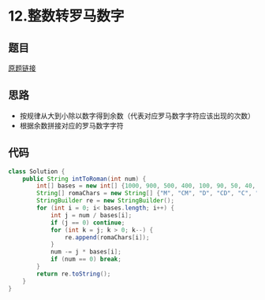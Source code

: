 # 12.整数转罗马数字
## 题目
[原题链接](https://leetcode.com/problems/integer-to-roman/)

## 思路
* 按规律从大到小除以数字得到余数（代表对应罗马数字字符应该出现的次数）
* 根据余数拼接对应的罗马数字字符

## 代码
```java
class Solution {
    public String intToRoman(int num) {
        int[] bases = new int[] {1000, 900, 500, 400, 100, 90, 50, 40, 10, 9, 5, 4, 1};
        String[] romaChars = new String[] {"M", "CM", "D", "CD", "C", "XC", "L", "XL", "X", "IX", "V", "IV", "I"};
        StringBuilder re = new StringBuilder();
        for (int i = 0; i< bases.length; i++) {
            int j = num / bases[i];
            if (j == 0) continue;
            for (int k = j; k > 0; k--) {
                re.append(romaChars[i]);
            }
            num -= j * bases[i];
            if (num == 0) break;
        }
        return re.toString();
    }
}
```